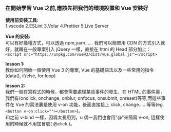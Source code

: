 ### 在開始學習 Vue 之前,應該先把我們的環境設置和 Vue 安裝好

**使用前安裝工具:** <br>
1.vscode
2.ESLint
3.Volar
4.Prettier
5.Live Server

**Vue 的安裝:** <br>
可以有好幾種方式，可以透過 npm,yarn……
我們可以簡單用 CDN 的方式引入就好，就跟在一般專案引入 jQuery 一樣，直接在 html 的 Head 部分加上： <br>
`<script src="https://unpkg.com/vue@3/dist/vue.global.js"></script>` <br>

**lesson 1:** <br>
教你如何開始一個使用 Vue 3 的專案, Vue 的基礎語法以及一些常用的指令(data(), if/else, for loop) <br>

**lesson 2:** <br>
我們一般在寫程式的時候，都會需要處理某些事件的發生，在 HTML 的事件裏，我們有(onclick, onchange, onblur, onfocus, onsubmit, onreset)等等,而這些事件在 Vue 的寫法裏是使用 v-on 功能，後面直接接上 click, change……等等(eg. `<button v-on:click=""></button>`)。 <br>
和之前 v-bind 一樣，因爲太長用到，u 偶一我們也會用"@"來簡寫 v-on, 這樣使用的時候就不用加冒號( @click )。
